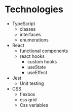 # Technologies

- TypeScript
  - classes
  - interfaces
  - enumerations
- React
  - functional components
  - react hooks
    - custom hooks
    - useState
    - useEffect
- Jest
  - Unit testing
- CSS
  - flexbox
  - css grid
  - Css variables
